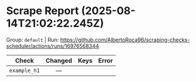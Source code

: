 # Scrape Report (2025-08-14T21:02:22.245Z)

Group: `default`  |  Run: https://github.com/AlbertoRoca96/scraping-checks-scheduler/actions/runs/16976568344

| Check | Changed | Keys | Error |
|---|:---:|:--|:--|
| `example_h1` | — |  |  |

